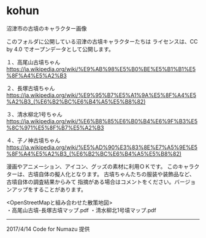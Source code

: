 # kohun
沼津市の古墳のキャラクター画像

このフォルダに公開している沼津の古墳キャラクターたちは
ライセンスは、CC by 4.0 でオープンデータとして公開します。

１、高尾山古墳ちゃん  
https://ja.wikipedia.org/wiki/%E9%AB%98%E5%B0%BE%E5%B1%B1%E5%8F%A4%E5%A2%B3

２、長塚古墳ちゃん  
https://ja.wikipedia.org/wiki/%E9%95%B7%E5%A1%9A%E5%8F%A4%E5%A2%B3_(%E6%B2%BC%E6%B4%A5%E5%B8%82)

３、清水柳北1号ちゃん
https://ja.wikipedia.org/wiki/%E6%B8%85%E6%B0%B4%E6%9F%B3%E5%8C%971%E5%8F%B7%E5%A2%B3

４、子ノ神古墳ちゃん
https://ja.wikipedia.org/wiki/%E5%AD%90%E3%83%8E%E7%A5%9E%E5%8F%A4%E5%A2%B3_(%E6%B2%BC%E6%B4%A5%E5%B8%82)

漫画やアニメーション、アイコン、グッズの素材に利用ＯＫです。
このキャラクターは、古墳自体の擬人化となります。
古墳ちゃんたちの服装や装飾品など、古墳自体の調査結果からみて
指摘がある場合はコメントをください。バージョンアップをすることがあります。

<OpenStreetMapと組み合わせた散策地図>  
・高尾山古墳-長塚古墳マップ.pdf
・清水柳北1号墳マップ.pdf

-------------------------------
2017/4/14 Code for Numazu 提供

